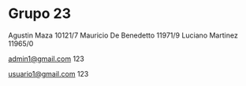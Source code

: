 # Grupo 23
Agustin Maza 10121/7
Mauricio De Benedetto 11971/9
Luciano Martinez  11965/0

admin1@gmail.com
123

usuario1@gmail.com
123